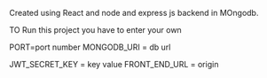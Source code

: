 Created using React and node and express js
backend in MOngodb.

TO Run this project you have to enter your own

PORT=port number
MONGODB_URI = db url

JWT_SECRET_KEY = key value
FRONT_END_URL = origin
